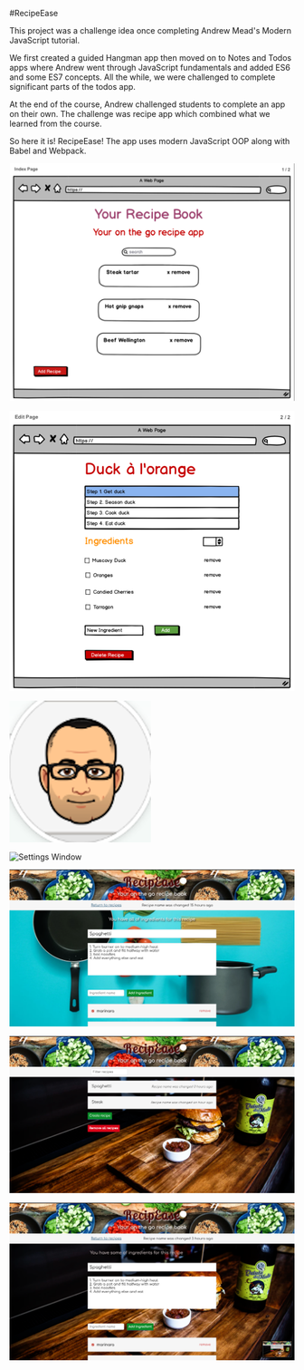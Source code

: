 #RecipeEase

This project was a challenge idea once completing Andrew Mead's Modern JavaScript tutorial.

We first created a guided Hangman app then moved on to Notes and Todos apps where Andrew went through JavaScript fundamentals and added ES6 and some ES7 concepts. All the while, we were challenged to complete significant parts of the todos app.

At the end of the course, Andrew challenged students to complete an app on their own. The challenge was recipe app which combined what we learned from the course.

So here it is! RecipeEase! The app uses modern JavaScript OOP along with Babel and Webpack. 

![Settings Window](./public/images/concept-sketch-1.png)

![Settings Window](./public/images/concept-sketch-2.png)

![Settings Window](./public/images/logo.png)

![Settings Window](./public/mise.png)

![Settings Window](./public/images/recipe-page.png)

![Settings Window](./public/images/screencap-1.png)

![Settings Window](./public/images/screencap-2.png)
